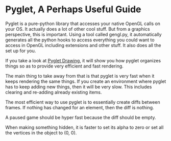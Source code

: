 Pyglet, A Perhaps Useful Guide
==============================

Pyglet is a pure-python library that accesses your native OpenGL calls on your
OS.  It actually does a lot of other cool stuff.  But from a graphics
perspective, this is important.  Using a tool called gengl.py, it automatically
generates all the python hooks to access everything you could want to access
in OpenGL including extensions and other stuff.  It also does all the set up
for you.

If you take a look at [Pyglet Drawing](pyglet-drawing.md), it will show you how
pyglet organizes things so as to provide very efficient and fast rendering. 

The main thing to take away from that is that pyglet is very fast when it keeps
rendering the same things.  If you create an environment where pyglet has to 
keep adding new things, then it will be very slow.  This includes clearing and 
re-adding already existing items.  

The most efficient way to use pyglet is to essentially create diffs between 
frames.  If nothing has changed for an element, then the diff is nothing. 

A paused game should be hyper fast because the diff should be empty. 

When making something hidden, it is faster to set its alpha to zero or set all 
the vertices in the object to (0, 0).
